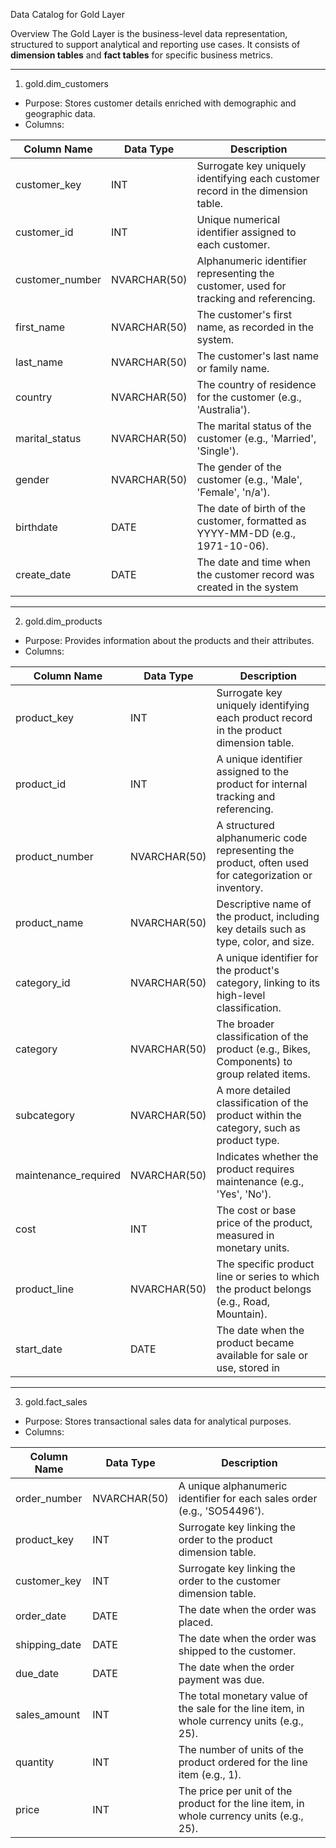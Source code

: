 Data Catalog for Gold Layer

Overview
The Gold Layer is the business-level data representation, structured to support analytical and reporting use cases. It consists of **dimension tables** and **fact tables** for specific business metrics.

---

1. gold.dim_customers
- Purpose: Stores customer details enriched with demographic and geographic data.
- Columns:

| Column Name      | Data Type     | Description                                                                                   |
|------------------|---------------|-----------------------------------------------------------------------------------------------|
| customer_key     | INT           | Surrogate key uniquely identifying each customer record in the dimension table.               |
| customer_id      | INT           | Unique numerical identifier assigned to each customer.                                        |
| customer_number  | NVARCHAR(50)  | Alphanumeric identifier representing the customer, used for tracking and referencing.         |
| first_name       | NVARCHAR(50)  | The customer's first name, as recorded in the system.                                         |
| last_name        | NVARCHAR(50)  | The customer's last name or family name.                                                     |
| country          | NVARCHAR(50)  | The country of residence for the customer (e.g., 'Australia').                               |
| marital_status   | NVARCHAR(50)  | The marital status of the customer (e.g., 'Married', 'Single').                              |
| gender           | NVARCHAR(50)  | The gender of the customer (e.g., 'Male', 'Female', 'n/a').                                  |
| birthdate        | DATE          | The date of birth of the customer, formatted as YYYY-MM-DD (e.g., 1971-10-06).               |
| create_date      | DATE          | The date and time when the customer record was created in the system|

---
2. gold.dim_products
- Purpose: Provides information about the products and their attributes.
- Columns:

| Column Name         | Data Type     | Description                                                                                   |
|---------------------|---------------|-----------------------------------------------------------------------------------------------|
| product_key         | INT           | Surrogate key uniquely identifying each product record in the product dimension table.         |
| product_id          | INT           | A unique identifier assigned to the product for internal tracking and referencing.            |
| product_number      | NVARCHAR(50)  | A structured alphanumeric code representing the product, often used for categorization or inventory. |
| product_name        | NVARCHAR(50)  | Descriptive name of the product, including key details such as type, color, and size.         |
| category_id         | NVARCHAR(50)  | A unique identifier for the product's category, linking to its high-level classification.     |
| category            | NVARCHAR(50)  | The broader classification of the product (e.g., Bikes, Components) to group related items.  |
| subcategory         | NVARCHAR(50)  | A more detailed classification of the product within the category, such as product type.      |
| maintenance_required| NVARCHAR(50)  | Indicates whether the product requires maintenance (e.g., 'Yes', 'No').                       |
| cost                | INT           | The cost or base price of the product, measured in monetary units.                            |
| product_line        | NVARCHAR(50)  | The specific product line or series to which the product belongs (e.g., Road, Mountain).      |
| start_date          | DATE          | The date when the product became available for sale or use, stored in|

---

3. gold.fact_sales
- Purpose: Stores transactional sales data for analytical purposes.
- Columns:

| Column Name     | Data Type     | Description                                                                                   |
|-----------------|---------------|-----------------------------------------------------------------------------------------------|
| order_number    | NVARCHAR(50)  | A unique alphanumeric identifier for each sales order (e.g., 'SO54496').                      |
| product_key     | INT           | Surrogate key linking the order to the product dimension table.                               |
| customer_key    | INT           | Surrogate key linking the order to the customer dimension table.                              |
| order_date      | DATE          | The date when the order was placed.                                                           |
| shipping_date   | DATE          | The date when the order was shipped to the customer.                                          |
| due_date        | DATE          | The date when the order payment was due.                                                      |
| sales_amount    | INT           | The total monetary value of the sale for the line item, in whole currency units (e.g., 25).   |
| quantity        | INT           | The number of units of the product ordered for the line item (e.g., 1).                       |
| price           | INT           | The price per unit of the product for the line item, in whole currency units (e.g., 25).      |
